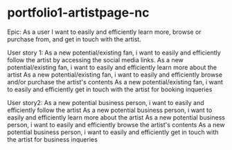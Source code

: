 # portfolio1-artistpage-nc
Epic: As a user I want to easily and efficiently learn more, browse or purchase from, and get in touch with the artist.

User story 1:
As a new potential/existing fan, i want to easily and efficiently follow the artist by accessing the social media links.
As a new potential/existing fan, i want to easily and efficiently learn more about the artist
As a new potential/existing fan, i want to easily and efficiently browse and/or purchase the artist's contents
As a new potential/existing fan, i want to easily and efficiently get in touch with the artist for booking inqueries

User story2:
As a new potential business person, i want to easily and efficiently follow the artist
As a new potential business person, i want to easily and efficiently learn more about the artist
As a new potential business person, i want to easily and efficiently browse the artist's contents
As a new potential business person, i want to easily and efficiently get in touch with the artist for business inqueries